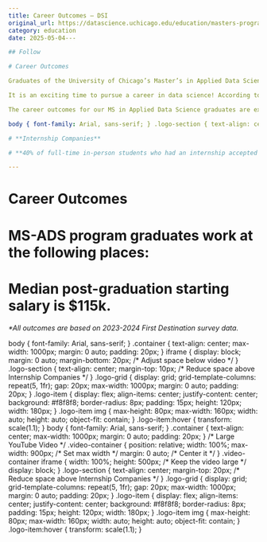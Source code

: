 ```yaml
---
title: Career Outcomes – DSI
original_url: https://datascience.uchicago.edu/education/masters-programs/ms-in-applied-data-science/career-outcomes
category: education
date: 2025-05-04---

## Follow

# Career Outcomes

Graduates of the University of Chicago’s Master’s in Applied Data Science program are achieving remarkable success across various industries. With their advanced skills in data science, machine learning, and data storytelling, they are making impactful contributions in top organizations like JPMorganChase, Google, and Amazon.

It is an exciting time to pursue a career in data science! According to the [U.S. Bureau of Labor Statistics(https://www.bls.gov/ooh/math/data-scientists.htm), employment for data scientists is projected to grow by 36% from 2023 to 2033—far exceeding the average growth rate for all occupations. This surge is driven by the increasing reliance on data science across industries such as technology, finance, healthcare, and business.

The career outcomes for our MS in Applied Data Science graduates are exceptional. Explore the diverse career paths our alumni have pursued, from top employers to leading industries actively seeking our graduates.

body { font-family: Arial, sans-serif; } .logo-section { text-align: center; margin: 40px 0; } .logo-grid { display: grid; grid-template-columns: repeat(5, 1fr); gap: 20px; max-width: 1000px; margin: 0 auto; /\* Ensures center alignment \*/ padding: 20px; } .logo-item { display: flex; align-items: center; justify-content: center; background: #f8f8f8; border-radius: 8px; padding: 15px; height: 120px; width: 180px; } .logo-item img { max-height: 80px; max-width: 160px; width: auto; height: auto; object-fit: contain; } .logo-item img[alt="Amazon"], .logo-item img[alt="CVS Health"] { max-height: 100px; max-width: 180px; } .logo-item:hover { transform: scale(1.1); } 

# **Internship Companies**

# **40% of full-time in-person students who had an internship accepted a full-time position with the company they interned with after graduation.**

---
```


## 

# **Career Outcomes**

# **MS-ADS program graduates work at the following places:**

# Median post-graduation starting salary is $115k.

*\*All outcomes are based on 2023-2024 First Destination survey data.*

body { font-family: Arial, sans-serif; } .container { text-align: center; max-width: 1000px; margin: 0 auto; padding: 20px; } iframe { display: block; margin: 0 auto; margin-bottom: 20px; /\* Adjust space below video \*/ } .logo-section { text-align: center; margin-top: 10px; /\* Reduce space above Internship Companies \*/ } .logo-grid { display: grid; grid-template-columns: repeat(5, 1fr); gap: 20px; max-width: 1000px; margin: 0 auto; padding: 20px; } .logo-item { display: flex; align-items: center; justify-content: center; background: #f8f8f8; border-radius: 8px; padding: 15px; height: 120px; width: 180px; } .logo-item img { max-height: 80px; max-width: 160px; width: auto; height: auto; object-fit: contain; } .logo-item:hover { transform: scale(1.1); } 
body { font-family: Arial, sans-serif; } .container { text-align: center; max-width: 1000px; margin: 0 auto; padding: 20px; }
 /\* Large YouTube Video \*/ .video-container { position: relative; width: 100%; max-width: 900px; /\* Set max width \*/ margin: 0 auto; /\* Center it \*/ }
 .video-container iframe { width: 100%; height: 500px; /\* Keep the video large \*/ display: block; }
 .logo-section { text-align: center; margin-top: 20px; /\* Reduce space above Internship Companies \*/ }
 .logo-grid { display: grid; grid-template-columns: repeat(5, 1fr); gap: 20px; max-width: 1000px; margin: 0 auto; padding: 20px; }
 .logo-item { display: flex; align-items: center; justify-content: center; background: #f8f8f8; border-radius: 8px; padding: 15px; height: 120px; width: 180px; }
 .logo-item img { max-height: 80px; max-width: 160px; width: auto; height: auto; object-fit: contain; }
 .logo-item:hover { transform: scale(1.1); }
